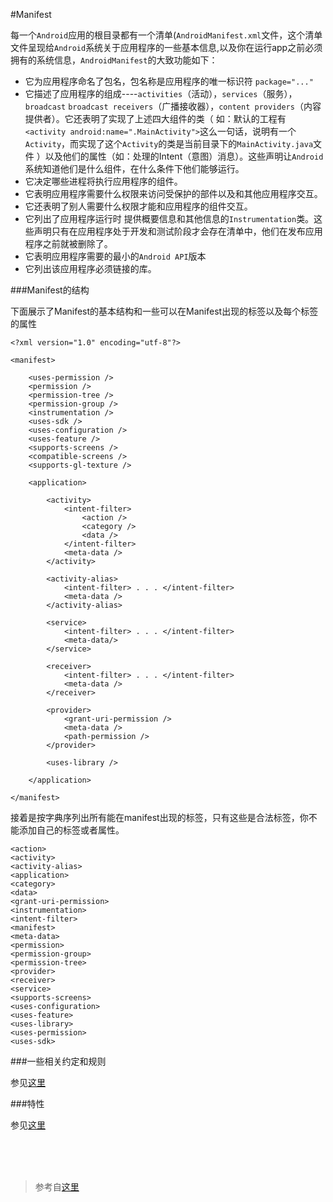 #Manifest

每一个`Android`应用的根目录都有一个清单(`AndroidManifest.xml`文件，这个清单文件呈现给`Android`系统关于应用程序的一些基本信息,以及你在运行app之前必须拥有的系统信息，`AndroidManifest`的大致功能如下：

- 它为应用程序命名了包名，包名称是应用程序的唯一标识符 `package="..."`
- 它描述了应用程序的组成----`activities`（活动），`services`（服务），`broadcast` `broadcast receivers`（广播接收器），`content providers`（内容提供者）。它还表明了实现了上述四大组件的类（ 如：默认的工程有`<activity android:name=".MainActivity">`这么一句话，说明有一个`Activity`，而实现了这个`Activity`的类是当前目录下的`MainActivity.java`文件 ）以及他们的属性（如：处理的Intent（意图）消息）。这些声明让`Android`系统知道他们是什么组件，在什么条件下他们能够运行。
- 它决定哪些进程将执行应用程序的组件。
- 它表明应用程序需要什么权限来访问受保护的部件以及和其他应用程序交互。
- 它还表明了别人需要什么权限才能和应用程序的组件交互。
- 它列出了应用程序运行时 提供概要信息和其他信息的`Instrumentation`类。这些声明只有在应用程序处于开发和测试阶段才会存在清单中，他们在发布应用程序之前就被删除了。
- 它表明应用程序需要的最小的`Android API`版本
- 它列出该应用程序必须链接的库。

###Manifest的结构

下面展示了Manifest的基本结构和一些可以在Manifest出现的标签以及每个标签的属性

	<?xml version="1.0" encoding="utf-8"?>
	
	<manifest>
	
	    <uses-permission />
    	<permission />
    	<permission-tree />
    	<permission-group />
    	<instrumentation />
    	<uses-sdk />
	    <uses-configuration />  
    	<uses-feature />  
    	<supports-screens />  
	    <compatible-screens />  
	    <supports-gl-texture />  
	
    	<application>
	
    	    <activity>
    	        <intent-filter>
    	            <action />
    	            <category />
    	            <data />
    	        </intent-filter>
    	        <meta-data />
    	    </activity>
	
    	    <activity-alias>
    	        <intent-filter> . . . </intent-filter>
    	        <meta-data />
    	    </activity-alias>
	
    	    <service>
    	        <intent-filter> . . . </intent-filter>
    	        <meta-data/>
    	    </service>
	
    	    <receiver>
    	        <intent-filter> . . . </intent-filter>
    	        <meta-data />
    	    </receiver>
	
    	    <provider>
    	        <grant-uri-permission />
    	        <meta-data />
    	        <path-permission />
    	    </provider>
	
    	    <uses-library />
	
    	</application>
	
	</manifest>

接着是按字典序列出所有能在manifest出现的标签，只有这些是合法标签，你不能添加自己的标签或者属性。

    <action>
    <activity>
    <activity-alias>
    <application>
    <category>
    <data>
    <grant-uri-permission>
    <instrumentation>
    <intent-filter>
    <manifest>
    <meta-data>
    <permission>
    <permission-group>
    <permission-tree>
    <provider>
    <receiver>
    <service>
    <supports-screens>
    <uses-configuration>
    <uses-feature>
    <uses-library>
    <uses-permission>
    <uses-sdk>

###一些相关约定和规则

参见[这里](http://developer.android.com/guide/topics/manifest/manifest-intro.html#filec)

###特性

参见[这里](http://developer.android.com/guide/topics/manifest/manifest-intro.html#filef)

</br></br></br>
> 参考自[这里](http://developer.android.com/guide/topics/manifest/manifest-intro.html#filec)